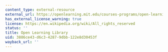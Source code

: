 ```yaml
---
content_type: external-resource
external_url: https://openlearning.mit.edu/courses-programs/open-learning-library
has_external_license_warning: true
license: https://en.wikipedia.org/wiki/All_rights_reserved
status: ''
title: Open Learning Library
uid: 3886ce43-d6c3-4287-9dbb-122e8d30453f
wayback_url: ''
---
```

